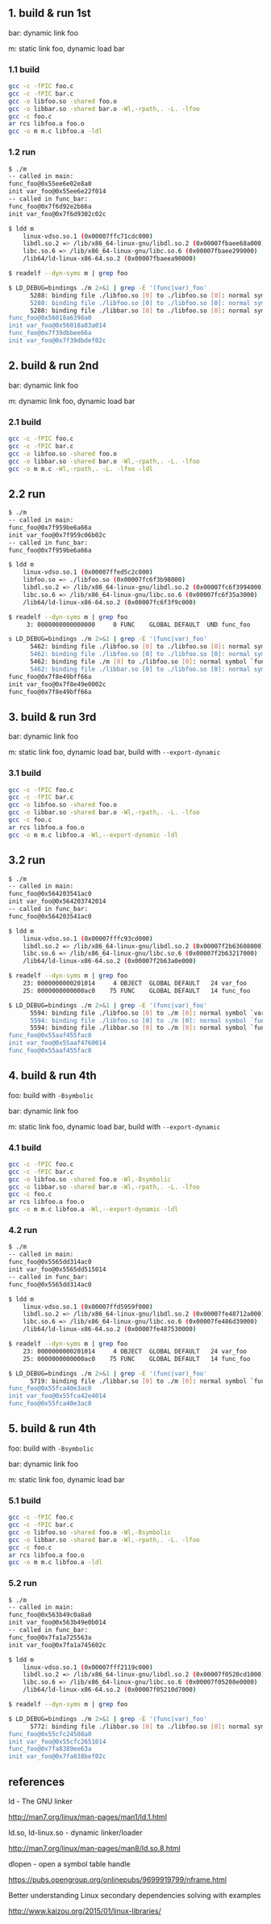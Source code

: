 ## 1. build & run 1st

bar: dynamic link foo

m: static link foo, dynamic load bar

### 1.1 build

```bash
gcc -c -fPIC foo.c
gcc -c -fPIC bar.c
gcc -o libfoo.so -shared foo.o
gcc -o libbar.so -shared bar.o -Wl,-rpath,. -L. -lfoo
gcc -c foo.c
ar rcs libfoo.a foo.o
gcc -o m m.c libfoo.a -ldl
```

### 1.2 run

```bash
$ ./m
-- called in main:
func_foo@0x55ee6e02e8a0
init var_foo@0x55ee6e22f014
-- called in func_bar:
func_foo@0x7f6d92e2b66a
init var_foo@0x7f6d9302c02c

$ ldd m
    linux-vdso.so.1 (0x00007ffc71cdc000)
    libdl.so.2 => /lib/x86_64-linux-gnu/libdl.so.2 (0x00007fbaee68a000)
    libc.so.6 => /lib/x86_64-linux-gnu/libc.so.6 (0x00007fbaee299000)
    /lib64/ld-linux-x86-64.so.2 (0x00007fbaeea90000)

$ readelf --dyn-syms m | grep foo

$ LD_DEBUG=bindings ./m 2>&1 | grep -E '(func|var)_foo'
      5288: binding file ./libfoo.so [0] to ./libfoo.so [0]: normal symbol `var_foo'
      5288: binding file ./libfoo.so [0] to ./libfoo.so [0]: normal symbol `func_foo'
      5288: binding file ./libbar.so [0] to ./libfoo.so [0]: normal symbol `func_foo'
func_foo@0x56018a6398a0
init var_foo@0x56018a83a014
func_foo@0x7f39dbbee66a
init var_foo@0x7f39dbdef02c
```

## 2. build & run 2nd

bar: dynamic link foo

m: dynamic link foo, dynamic load bar

### 2.1 build

```bash
gcc -c -fPIC foo.c
gcc -c -fPIC bar.c
gcc -o libfoo.so -shared foo.o
gcc -o libbar.so -shared bar.o -Wl,-rpath,. -L. -lfoo
gcc -o m m.c -Wl,-rpath,. -L. -lfoo -ldl
```

## 2.2 run

```bash
$ ./m
-- called in main:
func_foo@0x7f959be6a66a
init var_foo@0x7f959c06b02c
-- called in func_bar:
func_foo@0x7f959be6a66a

$ ldd m
    linux-vdso.so.1 (0x00007ffed5c2c000)
    libfoo.so => ./libfoo.so (0x00007fc6f3b98000)
    libdl.so.2 => /lib/x86_64-linux-gnu/libdl.so.2 (0x00007fc6f3994000)
    libc.so.6 => /lib/x86_64-linux-gnu/libc.so.6 (0x00007fc6f35a3000)
    /lib64/ld-linux-x86-64.so.2 (0x00007fc6f3f9c000)

$ readelf --dyn-syms m | grep foo
     3: 0000000000000000     0 FUNC    GLOBAL DEFAULT  UND func_foo

s LD_DEBUG=bindings ./m 2>&1 | grep -E '(func|var)_foo'
      5462: binding file ./libfoo.so [0] to ./libfoo.so [0]: normal symbol `var_foo'
      5462: binding file ./libfoo.so [0] to ./libfoo.so [0]: normal symbol `func_foo'
      5462: binding file ./m [0] to ./libfoo.so [0]: normal symbol `func_foo'
      5462: binding file ./libbar.so [0] to ./libfoo.so [0]: normal symbol `func_foo'
func_foo@0x7f8e49bff66a
init var_foo@0x7f8e49e0002c
func_foo@0x7f8e49bff66a
```

## 3. build & run 3rd

bar: dynamic link foo

m: static link foo, dynamic load bar, build with `--export-dynamic`

### 3.1 build

```bash
gcc -c -fPIC foo.c
gcc -c -fPIC bar.c
gcc -o libfoo.so -shared foo.o
gcc -o libbar.so -shared bar.o -Wl,-rpath,. -L. -lfoo
gcc -c foo.c
ar rcs libfoo.a foo.o
gcc -o m m.c libfoo.a -Wl,--export-dynamic -ldl
```

## 3.2 run

```bash
$ ./m
-- called in main:
func_foo@0x564203541ac0
init var_foo@0x564203742014
-- called in func_bar:
func_foo@0x564203541ac0

$ ldd m
    linux-vdso.so.1 (0x00007fffc93cd000)
    libdl.so.2 => /lib/x86_64-linux-gnu/libdl.so.2 (0x00007f2b63608000)
    libc.so.6 => /lib/x86_64-linux-gnu/libc.so.6 (0x00007f2b63217000)
    /lib64/ld-linux-x86-64.so.2 (0x00007f2b63a0e000)

$ readelf --dyn-syms m | grep foo
    23: 0000000000201014     4 OBJECT  GLOBAL DEFAULT   24 var_foo
    25: 0000000000000ac0    75 FUNC    GLOBAL DEFAULT   14 func_foo

$ LD_DEBUG=bindings ./m 2>&1 | grep -E '(func|var)_foo'
      5594: binding file ./libfoo.so [0] to ./m [0]: normal symbol `var_foo'
      5594: binding file ./libfoo.so [0] to ./m [0]: normal symbol `func_foo'
      5594: binding file ./libbar.so [0] to ./m [0]: normal symbol `func_foo'
func_foo@0x55aaf455fac0
init var_foo@0x55aaf4760014
func_foo@0x55aaf455fac0
```

## 4. build & run 4th

foo: build with `-Bsymbolic`

bar: dynamic link foo

m: static link foo, dynamic load bar, build with `--export-dynamic`

### 4.1 build

```bash
gcc -c -fPIC foo.c
gcc -c -fPIC bar.c
gcc -o libfoo.so -shared foo.o -Wl,-Bsymbolic
gcc -o libbar.so -shared bar.o -Wl,-rpath,. -L. -lfoo
gcc -c foo.c
ar rcs libfoo.a foo.o
gcc -o m m.c libfoo.a -Wl,--export-dynamic -ldl
```

### 4.2 run

```bash
$ ./m
-- called in main:
func_foo@0x5565dd314ac0
init var_foo@0x5565dd515014
-- called in func_bar:
func_foo@0x5565dd314ac0

$ ldd m
    linux-vdso.so.1 (0x00007ffd5959f000)
    libdl.so.2 => /lib/x86_64-linux-gnu/libdl.so.2 (0x00007fe48712a000)
    libc.so.6 => /lib/x86_64-linux-gnu/libc.so.6 (0x00007fe486d39000)
    /lib64/ld-linux-x86-64.so.2 (0x00007fe487530000)

$ readelf --dyn-syms m | grep foo
    23: 0000000000201014     4 OBJECT  GLOBAL DEFAULT   24 var_foo
    25: 0000000000000ac0    75 FUNC    GLOBAL DEFAULT   14 func_foo

$ LD_DEBUG=bindings ./m 2>&1 | grep -E '(func|var)_foo'
      5719: binding file ./libbar.so [0] to ./m [0]: normal symbol `func_foo'
func_foo@0x55fca40e3ac0
init var_foo@0x55fca42e4014
func_foo@0x55fca40e3ac0
```

## 5. build & run 4th

foo: build with `-Bsymbolic`

bar: dynamic link foo

m: static link foo, dynamic load bar

### 5.1 build

```bash
gcc -c -fPIC foo.c
gcc -c -fPIC bar.c
gcc -o libfoo.so -shared foo.o -Wl,-Bsymbolic
gcc -o libbar.so -shared bar.o -Wl,-rpath,. -L. -lfoo
gcc -c foo.c
ar rcs libfoo.a foo.o
gcc -o m m.c libfoo.a -ldl
```

### 5.2 run

```bash
$ ./m
-- called in main:
func_foo@0x563b49c0a8a0
init var_foo@0x563b49e0b014
-- called in func_bar:
func_foo@0x7fa1a725563a
init var_foo@0x7fa1a745602c

$ ldd m
    linux-vdso.so.1 (0x00007fff2119c000)
    libdl.so.2 => /lib/x86_64-linux-gnu/libdl.so.2 (0x00007f0520cd1000)
    libc.so.6 => /lib/x86_64-linux-gnu/libc.so.6 (0x00007f05208e0000)
    /lib64/ld-linux-x86-64.so.2 (0x00007f05210d7000)

$ readelf --dyn-syms m | grep foo

$ LD_DEBUG=bindings ./m 2>&1 | grep -E '(func|var)_foo'
      5772: binding file ./libbar.so [0] to ./libfoo.so [0]: normal symbol `func_foo'
func_foo@0x55cfc24508a0
init var_foo@0x55cfc2651014
func_foo@0x7fa8389ee63a
init var_foo@0x7fa838bef02c
```

## references

ld - The GNU linker

http://man7.org/linux/man-pages/man1/ld.1.html

ld.so, ld-linux.so - dynamic linker/loader

http://man7.org/linux/man-pages/man8/ld.so.8.html

dlopen - open a symbol table handle

https://pubs.opengroup.org/onlinepubs/9699919799/nframe.html

Better understanding Linux secondary dependencies solving with examples

http://www.kaizou.org/2015/01/linux-libraries/
